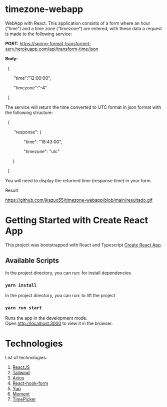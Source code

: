 # timezone-webapp

WebApp with React. This application consists of a form where an hour (“time”) and a time zone (“timezone”) are entered, with these data a request is made to the following service:

**POST:** https://spring-format-transformet-serv.herokuapp.com/api/transform-time/json

**Body:**

&nbsp; {

&nbsp;&nbsp;&nbsp;&nbsp;&nbsp;&nbsp; "time":"12:00:00",

&nbsp;&nbsp;&nbsp;&nbsp;&nbsp;&nbsp; "timezone":"-4"

&nbsp; }

The service will return the time converted to UTC format in json format with the following structure:

&nbsp; {

&nbsp;&nbsp;&nbsp;&nbsp;&nbsp;&nbsp; "response": {

&nbsp;&nbsp;&nbsp;&nbsp;&nbsp;&nbsp;&nbsp;&nbsp;&nbsp;&nbsp;&nbsp;&nbsp;&nbsp;&nbsp; "time": "18:43:00",

&nbsp;&nbsp;&nbsp;&nbsp;&nbsp;&nbsp;&nbsp;&nbsp;&nbsp;&nbsp;&nbsp;&nbsp;&nbsp;&nbsp; "timezone": "utc"

&nbsp;&nbsp;&nbsp;&nbsp;&nbsp;&nbsp;}

&nbsp; }

You will need to display the returned time (response.time) in your form.

Result

https://github.com/jkazuo55/timezone-webapp/blob/main/resultado.gif

# Getting Started with Create React App

This project was bootstrapped with React and Typescript [Create React App](https://github.com/facebook/create-react-app).

## Available Scripts

In the project directory, you can run: for install dependencies

### `yarn install`

In the project directory, you can run: to lift the project
### `yarn run start`

Runs the app in the development mode.\
Open [http://localhost:3000](http://localhost:3000) to view it in the browser.

# Technologies

List of technologies:

1. [ReactJS](https://reactjs.org)
2. [Tailwind](https://tailwindcss.com)
3. [Axios](https://axios-http.com/)
4. [React-hook-form](https://react-hook-form.com/)
5. [Yup](https://github.com/jquense/yup/tree/pre-v1)
6. [Moment](https://momentjs.com/)
7. [TimePicker](https://react-component.github.io/time-picker/)
